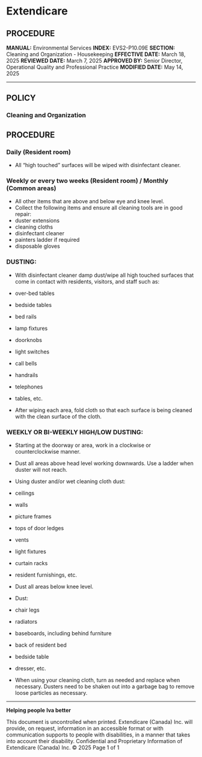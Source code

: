 # Extendicare

## PROCEDURE

**MANUAL:** Environmental Services
**INDEX:** EVS2-P10.09E
**SECTION:** Cleaning and Organization - Housekeeping
**EFFECTIVE DATE:** March 18, 2025
**REVIEWED DATE:** March 7, 2025
**APPROVED BY:** Senior Director, Operational Quality and Professional Practice
**MODIFIED DATE:** May 14, 2025

----

## POLICY

### Cleaning and Organization

## PROCEDURE

### Daily (Resident room)
- All “high touched” surfaces will be wiped with disinfectant cleaner.

### Weekly or every two weeks (Resident room) / Monthly (Common areas)
- All other items that are above and below eye and knee level.
- Collect the following items and ensure all cleaning tools are in good repair:
- duster extensions
- cleaning cloths
- disinfectant cleaner
- painters ladder if required
- disposable gloves

### DUSTING:
- With disinfectant cleaner damp dust/wipe all high touched surfaces that come in contact with residents, visitors, and staff such as:
- over-bed tables
- bedside tables
- bed rails
- lamp fixtures
- doorknobs
- light switches
- call bells
- handrails
- telephones
- tables, etc.

- After wiping each area, fold cloth so that each surface is being cleaned with the clean surface of the cloth.

### WEEKLY OR BI-WEEKLY HIGH/LOW DUSTING:
- Starting at the doorway or area, work in a clockwise or counterclockwise manner.
- Dust all areas above head level working downwards. Use a ladder when duster will not reach.
- Using duster and/or wet cleaning cloth dust:
- ceilings
- walls
- picture frames
- tops of door ledges
- vents
- light fixtures
- curtain racks
- resident furnishings, etc.
- Dust all areas below knee level.
- Dust:
- chair legs
- radiators
- baseboards, including behind furniture
- back of resident bed
- bedside table
- dresser, etc.

- When using your cleaning cloth, turn as needed and replace when necessary. Dusters need to be shaken out into a garbage bag to remove loose particles as necessary.

----

**Helping people**
**Iva better**

This document is uncontrolled when printed.
Extendicare (Canada) Inc. will provide, on request, information in an accessible format or with communication supports to people with disabilities, in a manner that takes into account their disability. Confidential and Proprietary Information of Extendicare (Canada) Inc. © 2025
Page 1 of 1